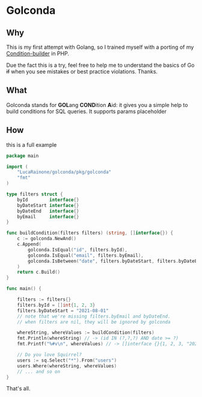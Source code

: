 # Golconda

## Why

This is my first attempt with Golang, so I trained myself with a porting of my [Condition-builder](https://github.com/LucaRainone/condition-builder) in PHP.

Due the fact this is a try, feel free to help me to understand the basics of Go ~~if~~ when you see mistakes or best practice violations. Thanks.

## What

Golconda stands for **GOL**ang **COND**ition **A**id: it gives you a simple help to build conditions for SQL queries. It supports params placeholder

## How

this is a full example

```go
package main

import (
    "LucaRainone/golconda/pkg/golconda"
    "fmt"
)

type filters struct {
    byId        interface{}
    byDateStart interface{}
    byDateEnd   interface{}
    byEmail     interface{}
}

func buildCondition(filters filters) (string, []interface{}) {
    c := golconda.NewAnd()
    c.Append(
        golconda.IsEqual("id", filters.byId),
        golconda.IsEqual("email", filters.byEmail),
        golconda.IsBetween("date", filters.byDateStart, filters.byDateEnd),
    )
    return c.Build()
}

func main() {

    filters := filters{}
    filters.byId = []int{1, 2, 3}
    filters.byDateStart = "2021-08-01"
    // note that we're missing filters.byEmail and byDateEnd.
    // when filters are nil, they will be ignored by golconda

    whereString, whereValues := buildCondition(filters)
    fmt.Println(whereString) // -> (id IN (?,?,?) AND date >= ?)
    fmt.Printf("%#v\n", whereValues) // -> []interface {}{1, 2, 3, "2021-08-01"}

    // Do you love Squirrel?
    users := sq.Select("*").From("users")
    users.Where(whereString, whereValues)
    // ... and so on
}


```

That's all.